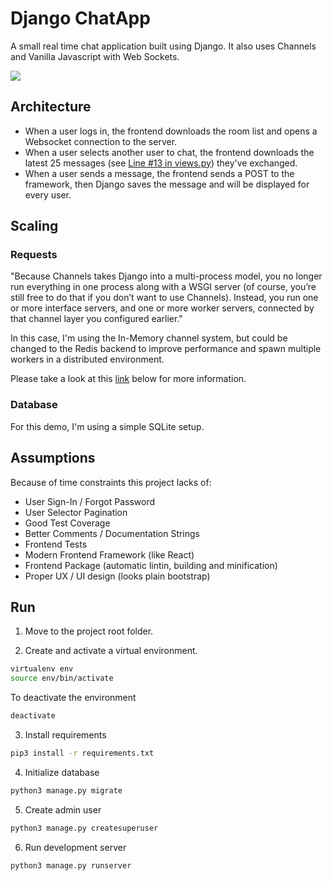 # Django ChatApp

A small real time chat application built using Django. It also uses Channels and Vanilla Javascript with Web Sockets.

![](http://g.recordit.co/JYruQDLd0h.gif)



## Architecture ##
 - When a user logs in, the frontend downloads the room list and opens a
   Websocket connection to the server.
 - When a user selects another user to chat, the frontend downloads the latest
   25 messages (see [Line #13 in views.py](room/views.py)) they've exchanged.
 - When a user sends a message, the frontend sends a POST to the framework, then
   Django saves the message and will be displayed for every user.

## Scaling ##

### Requests ###
"Because Channels takes Django into a multi-process model, you no longer run 
everything in one process along with a WSGI server (of course, you’re still 
free to do that if you don’t want to use Channels). Instead, you run one or 
more interface servers, and one or more worker servers, connected by that 
channel layer you configured earlier."

In this case, I'm using the In-Memory channel system, but could be changed to
the Redis backend to improve performance and spawn multiple workers in a
distributed environment.

Please take a look at this [link](https://channels.readthedocs.io/en/latest/introduction.html) below for more information.

### Database ###
For this demo, I'm using a simple SQLite setup.

## Assumptions ##
Because of time constraints this project lacks of:

- User Sign-In / Forgot Password
- User Selector Pagination
- Good Test Coverage
- Better Comments / Documentation Strings
- Frontend Tests
- Modern Frontend Framework (like React)
- Frontend Package (automatic lintin, building and minification)
- Proper UX / UI design (looks plain bootstrap)

## Run ##

1. Move to the project root folder.

2. Create and activate a virtual environment.
```bash
virtualenv env
source env/bin/activate
```

To deactivate the environment
```bash
deactivate
```

3. Install requirements

```bash
pip3 install -r requirements.txt
```

4. Initialize database
```bash
python3 manage.py migrate
```

5. Create admin user
```bash
python3 manage.py createsuperuser
```

6. Run development server
```bash
python3 manage.py runserver
```